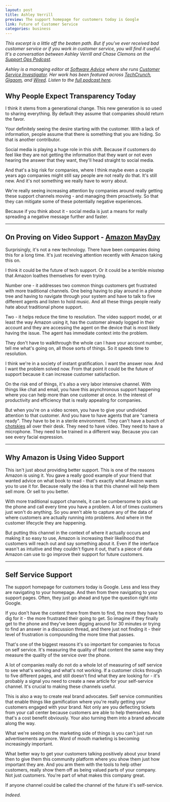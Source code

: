 ```yaml
---
layout: post
title: Ashley Verrill
preview: The support homepage for customers today is Google
link: Future of Customer Service  
categories: business   
---
```



*This excerpt is a little off the beaten path. But if you've ever received bad customer service or if you work in customer service, you will find it useful. It's a conversation between Ashley Verrill and Chase Clemons  on the [Support Ops Podcast](http://supportops.co/podcast/).* 

*Ashley is a managing editor at [Software Advice](http://www.softwareadvice.com/) where she runs [Customer Service Investigator](http://csi.softwareadvice.com/). Her work has been featured across [TechCrunch](http://techcrunch.com/2013/07/28/how-apple-gets-at-home-workers-to-work/), [Gigaom](https://gigaom.com/2013/05/26/how-can-we-provide-better-customer-service-create-software-that-lets-customers-serve-each-other/), and [Wired](http://insights.wired.com/profiles/blogs/how-to-find-the-best-social-app-for-your-business-in-60-seconds?xg_source=activity#axzz33o2kljRq). Listen to the [full podcast here](http://supportops.co/episode-28-investigating-customer-service-with-ashley-verrill/).* 

## Why People Expect Transparency Today

I think it stems from a generational change. This new generation is so used to sharing everything. By default they assume that companies should return the favor. 

Your definitely seeing the desire starting with the customer. With a lack of information, people assume that there is something that you are hiding. So that is another contributor. 

Social media is playing a huge role in this shift. Because if customers do feel like they are not getting the information that they want or not even hearing the answer that they want, they'll head straight to social media. 

And that's a big risk for companies, where I think maybe even a couple years ago companies might still say people are not really do that. It's still new. And it's not something we really have to worry about. 

We're really seeing increasing attention by companies around really getting these support channels moving - and managing them proactively. So that they can mitigate some of these potentially negative experiences. 

Because if you think about it - social media is just a means for really spreading a negative message further and faster. 

* * * 

## On Proving on Video Support - [Amazon MayDay](http://www.amazon.com/gp/help/customer/display.html?nodeId=201349900)

Surprisingly, it's not a new technology. There have been companies doing this for a long time. It's just receiving attention recently with Amazon taking this on. 

I think it could be the future of tech support. Or it could be a terrible misstep that Amazon loathes themselves for even trying. 

Number one - it addresses two common things customers get frustrated with more traditional channels. One being having to play around in a phone tree and having to navigate through your system and have to talk to five different agents and listen to hold music. And all these things people really hate about traditional phone support. 

Two - it helps reduce the time to resolution. The video support model, or at least the way Amazon using it, has the customer already logged in their account and they are accessing the agent on the device that is most likely having the issue. The agent has immediate context into the problem. 

They don't have to walkthrough the whole can I have your account number, tell me what's going on, all those sorts of things. So it speeds time to resolution. 

I think we're in a society of instant gratification. I want the answer now. And I want the problem solved now. From that point it could be the future of support because it can increase customer satisfaction. 

On the risk end of things, it's also a very labor intensive channel. With things like chat and email, you have this asynchronous support happening where you can help more than one customer at once. In the interest of productivity and efficiency that is really appealing for companies. 

But when you're on a video screen, you have to give your undivided attention to that customer. And you have to have agents that are "camera ready". They have to be in a sterile environment. They can't have a bunch of [chotskies](http://www.google.com/imgres?imgurl=&imgrefurl=http%3A%2F%2Fvolcanicensemble.blogspot.com%2F2013%2F05%2F10-fictional-restaurants-i-fantasize.html&h=0&w=0&tbnid=Q-N_Tr1DOx278M&zoom=1&tbnh=194&tbnw=240&docid=FRBLvX0WGUI7-M&tbm=isch&ei=IuuQU-3WB8yXyAT22oDYAw&ved=0CAsQsCUoAw) all over their desk. They need to have video. They need to have a microphone. They need to be trained in a different way. Because you can see every facial expression. 

* * * 

## Why Amazon is Using Video Support 

This isn't just about providing better support. This is one of the reasons Amazon is using it. You gave a really good example of your friend that wanted advice on what book to read - that's exactly what Amazon wants you to use it for. Because really the idea is that this channel will help them sell more. Or sell to you better. 

With more traditional support channels, it can be cumbersome to pick up the phone and call every time you have a problem. A lot of times customers just won't do anything. So you aren't able to capture any of the data of where customers are actually running into problems. And where in the customer lifecycle they are happening. 

But putting this channel in the context of where it actually occurs and making it so easy to use, Amazon is increasing their likelihood that customers will reach out and say something about it. Even if the interface wasn't as intuitive and they couldn't figure it out, that's a piece of data Amazon can use to go improve their support for future customers. 

* * * 

## Self Service Support

The support homepage for customers today is Google. Less and less they are navigating to your homepage. And then from there navigating to your support pages. Often, they just go ahead and type the question right into Google. 

If you don't have the content there from them to find, the more they have to dig for it - the more frustrated their going to get. So imagine if they finally get to the phone and they've been digging around for 30 minutes or trying to find an answer in a discussion thread, and there just not finding it - their level of frustration is compounding the more time that passes. 

That's one of the biggest reasons it's so important for companies to focus on self service. It's measuring the quality of that content the same way they measure the quality of the service over the phone. 

A lot of companies really do not do a whole lot of measuring of self service to see what's working and what's not working. If a customer clicks through to five different pages, and still doesn't find what they are looking for - it's probably a signal you need to create a new article for your self-service channel. It's crucial to making these channels useful. 

This is also a way to create real brand advocates. Self service communities that enable things like gamification where you're really getting your customers engaged with your brand. Not only are you deflecting tickets from your call center because customers are able to help themselves. And that's a cost benefit obviously. Your also turning them into a brand advocate along the way. 

What we're seeing on the marketing side of things is you can't just run advertisements anymore. Word of mouth marketing is becoming increasingly important. 

What better way to get your customers talking positively about your brand then to give them this community platform where you show them just how important they are. And you arm them with the tools to help other customers, really show them off as being valued parts of your company. Not just customers. You're part of what makes this company great. 

If anyone channel could be called the channel of the future it's self-service.  

*Indeed.* 

